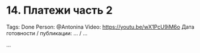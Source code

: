 # 14. Платежи часть 2

Tags: Done
Person: @Antonina 
Video: https://youtu.be/wX1PcU9iM6o
Дата готовности / публикации: … / …

…